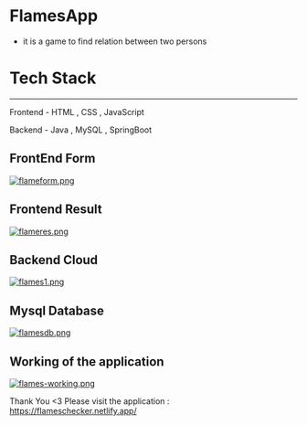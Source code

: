 # FlamesApp

 - it is a game to find relation between two persons 

# Tech Stack
----------

Frontend - HTML , CSS , JavaScript

Backend - Java , MySQL , SpringBoot

FrontEnd Form
---

[![flameform.png](https://i.postimg.cc/NjCYNtMD/flameform.png)](https://postimg.cc/5XzZ0Z8Q)


Frontend Result
---

[![flameres.png](https://i.postimg.cc/7ZqBcJcM/flameres.png)](https://postimg.cc/ykrX3x7k)


Backend Cloud
---

[![flames1.png](https://i.postimg.cc/SRWBLF2y/flames1.png)](https://postimg.cc/dZVNvfjX)


Mysql Database
---

[![flamesdb.png](https://i.postimg.cc/kgF5JzTP/flamesdb.png)](https://postimg.cc/zyvNptmx)


Working of the application
---

[![flames-working.png](https://i.postimg.cc/RCHX0xnY/flames-working.png)](https://postimg.cc/Cdwjvt7C)


Thank You <3 Please visit the application :  https://flameschecker.netlify.app/
